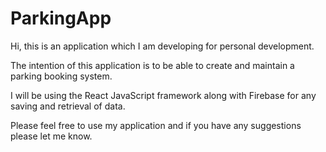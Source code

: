 # ParkingApp
Hi, this is an application which I am developing for personal development.

The intention of this application is to be able to create and maintain a parking booking system.

I will be using the React JavaScript framework along with Firebase for any saving and retrieval of data.

Please feel free to use my application and if you have any suggestions please let me know.
